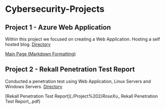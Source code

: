 # Cybersecurity-Projects

## Project 1 - Azure Web Application
Within this project we focused on creating a Web Application. Hosting a self hosted blog.
[Directory](./Project%201/)

[Main Page (Markdown Formatting)](./Project%201/rosesindex.md)

## Project 2 - Rekall Penetration Test Report 
Conducted a penetration test using Web Application, Linux Servers and Windows Servers.
[Directory](./Project%202/)

[Rekall Penetration Test Report](./Project%202/_RoseXu__ Rekall Penetration Test Report_.pdf)

